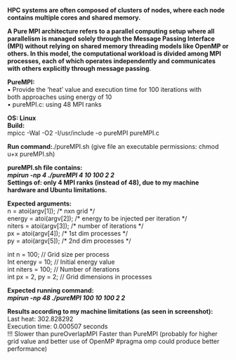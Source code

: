 **HPC systems are often composed of clusters of nodes, where each node contains multiple cores and shared memory.**

**A Pure MPI architecture refers to a parallel computing setup where all parallelism is managed solely through the Message Passing Interface (MPI) without relying on shared memory threading models like OpenMP or others. In this model, the computational workload is divided among MPI processes, each of which operates independently and communicates with others explicitly through message passing**.

**PureMPI:**  
• Provide the ‘heat’ value and execution time for 100 iterations with  
both approaches using energy of 10  
• pureMPI.c: using 48 MPI ranks

**OS: Linux**  
**Build:**  
mpicc \-Wal  \-O2 \-I/usr/include \-o pureMPI pureMPI.c

**Run command:**./pureMPI.sh (give file an executable permissions: chmod u+x pureMPI.sh)

**pureMPI.sh file contains:**  
***mpirun \-np 4 ./pureMPI 4 10 100 2 2***  
**Settings of: only 4 MPI ranks (instead of 48), due to my machine hardware and Ubuntu limitations.**

**Expected arguments:**  
 n \= atoi(argv\[1\]);  /\* nxn grid \*/  
 energy \= atoi(argv\[2\]);     /\* energy to be injected per iteration \*/  
 niters \= atoi(argv\[3\]);     /\* number of iterations \*/  
 px \= atoi(argv\[4\]); /\* 1st dim processes \*/  
 py \= atoi(argv\[5\]); /\* 2nd dim processes \*/

int n \= 100; // Grid size per process   
Int energy \= 10; // Initial energy value   
int niters \= 100; // Number of iterations  
int px \= 2, py \= 2; // Grid dimensions in processes

**Expected running command:**  
***mpirun \-np 48 ./pureMPI 100 10 100 2 2***

**Results according to my machine limitations (as seen in screenshot):**  
Last heat: 302.828292  
Execution time: 0.000507 seconds  
\!\!\! Slower than pureOverlapMPI Faster than PureMPI (probably for higher grid value and better use of OpenMP \#pragma omp could produce better performance)  
